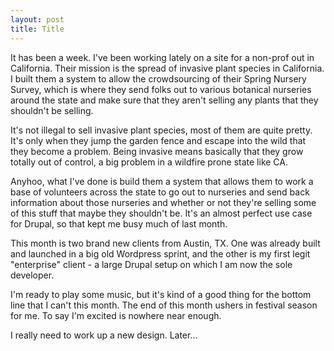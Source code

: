 ```yaml
---
layout: post
title: Title
---
```


It has been a week.  I've been working lately on a site for a non-prof out in California.  Their mission is the spread of invasive plant species in California.  I built them a system to allow the crowdsourcing of their Spring Nursery Survey, which is where they send folks out to various botanical nurseries around the state and make sure that they aren't selling any plants that they shouldn't be selling.

It's not illegal to sell invasive plant species, most of them are quite pretty.  It's only when they jump the garden fence and escape into the wild that they become a problem.  Being invasive means basically that they grow totally out of control, a big problem in a wildfire prone state like CA.

Anyhoo, what I've done is build them a system that allows them to work a base of volunteers across the state to go out to nurseries and send back information about those nurseries and whether or not they're selling some of this stuff that maybe they shouldn't be.  It's an almost perfect use case for Drupal, so that kept me busy much of last month.

This month is two brand new clients from Austin, TX.  One was already built and launched in a big old Wordpress sprint, and the other is my first legit "enterprise" client - a large Drupal setup on which I am now the sole developer.

I'm ready to play some music, but it's kind of a good thing for the bottom line that I can't this month.  The end of this month ushers in festival season for me.  To say I'm excited is nowhere near enough.

I really need to work up a new design.  Later...
